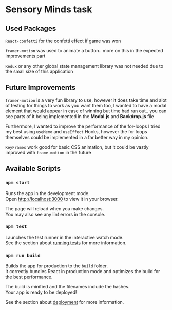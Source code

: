 # Sensory Minds task


## Used Packages
`React-confetti` for the confetti effect if game was won

`framer-motion` was used to animate a button.. more on this in the expected improvements part

`Redux` or any other global state management library was not needed due to the small size of this application

## Future Improvements

`framer-motion` is a very fun library to use, however it does take time and alot of testing for things to work as you want them too, I wanted to have a modal element that would appear in case of winning but time had ran out.. you can see parts of it being implemented in the **Modal.js** and **Backdrop.js** file

Furthermore, I wanted to improve the performance of the for-loops I tried my best using `useMemo` and `useEffect` Hooks, however the for loops themselves could be implemented in a far better way in my opinion.

`KeyFrames` work good for basic CSS animation, but it could be vastly improved with `frame-motion` in the future

## Available Scripts

### `npm start`

Runs the app in the development mode.\
Open [http://localhost:3000](http://localhost:3000) to view it in your browser.

The page will reload when you make changes.\
You may also see any lint errors in the console.

### `npm test`

Launches the test runner in the interactive watch mode.\
See the section about [running tests](https://facebook.github.io/create-react-app/docs/running-tests) for more information.

### `npm run build`

Builds the app for production to the `build` folder.\
It correctly bundles React in production mode and optimizes the build for the best performance.

The build is minified and the filenames include the hashes.\
Your app is ready to be deployed!

See the section about [deployment](https://facebook.github.io/create-react-app/docs/deployment) for more information.
